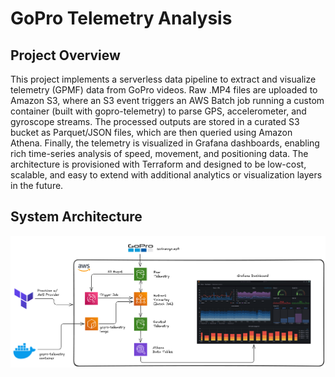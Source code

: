# GoPro Telemetry Analysis

## Project Overview

This project implements a serverless data pipeline to extract and visualize telemetry (GPMF) data from GoPro videos. Raw .MP4 files are uploaded to Amazon S3, where an S3 event triggers an AWS Batch job running a custom container (built with gopro-telemetry) to parse GPS, accelerometer, and gyroscope streams. The processed outputs are stored in a curated S3 bucket as Parquet/JSON files, which are then queried using Amazon Athena. Finally, the telemetry is visualized in Grafana dashboards, enabling rich time-series analysis of speed, movement, and positioning data. The architecture is provisioned with Terraform and designed to be low-cost, scalable, and easy to extend with additional analytics or visualization layers in the future.

## System Architecture

![System Architecture](assets/architecture.png)
